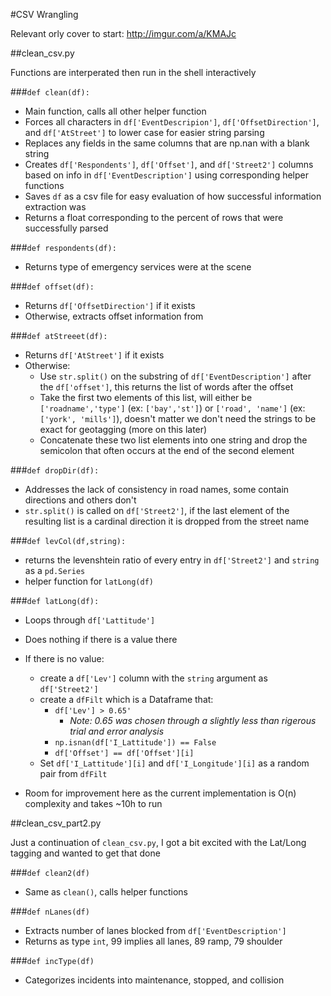 #CSV Wrangling

Relevant orly cover to start: http://imgur.com/a/KMAJc

##clean_csv.py

Functions are interperated then run in the shell interactively

###`def clean(df):`
- Main function, calls all other helper function
- Forces all characters in `df['EventDescripion']`, `df['OffsetDirection']`, and `df['AtStreet']` to lower case for easier string parsing
- Replaces any fields in the same columns that are np.nan with a blank string
- Creates `df['Respondents']`, `df['Offset']`, and `df['Street2']` columns based on info in `df['EventDescription']` using corresponding helper functions
- Saves `df` as a csv file for easy evaluation of how successful information extraction was
- Returns a float corresponding to the percent of rows that were successfully parsed

###`def respondents(df):`
- Returns type of emergency services were at the scene

###`def offset(df):`
- Returns `df['OffsetDirection']` if it exists
- Otherwise, extracts offset information from 

###`def atStreeet(df):`
- Returns `df['AtStreet']` if it exists
- Otherwise:
  - Use `str.split()` on the substring of `df['EventDescription']` after the `df['offset']`, this returns the list of words after the offset
  - Take the first two elements of this list, will either be `['roadname','type']` (ex: `['bay','st']`) or `['road', 'name']` (ex: `['york', 'mills']`), doesn't matter we don't need the strings to be exact for geotagging (more on this later)
  - Concatenate these two list elements into one string and drop the semicolon that often occurs at the end of the second element

###`def dropDir(df):`
- Addresses the lack of consistency in road names, some contain directions and others don't
- `str.split()` is called on `df['Street2']`, if the last element of the resulting list is a cardinal direction it is dropped from the street name

###`def levCol(df,string):`
- returns the levenshtein ratio of every entry in `df['Street2']` and `string` as a `pd.Series`
- helper function for `latLong(df)`

###`def latLong(df):`
- Loops through `df['Lattitude']` 
- Does nothing if there is a value there
- If there is no value:
  - create a `df['Lev']` column with the `string` argument as `df['Street2']`
  - create a `dfFilt` which is a Dataframe that:
    - `df['Lev'] > 0.65'`
      - *Note: 0.65 was chosen through a slightly less than rigerous trial and error analysis* 
    - `np.isnan(df['I_Lattitude']) == False`
    - `df['Offset'] == df['Offset'][i]`
  - Set `df['I_Lattitude'][i]` and `df['I_Longitude'][i]` as a random pair from `dfFilt`
    
- Room for improvement here as the current implementation is O(n) complexity and takes ~10h to run

##clean_csv_part2.py

Just a continuation of `clean_csv.py`, I got a bit excited with the Lat/Long tagging and wanted to get that done 

###`def clean2(df)`
- Same as `clean()`, calls helper functions

###`def nLanes(df)`
- Extracts number of lanes blocked from `df['EventDescription']`
- Returns as type `int`, 99 implies all lanes, 89 ramp, 79 shoulder

###`def incType(df)`
- Categorizes incidents into maintenance, stopped, and collision

